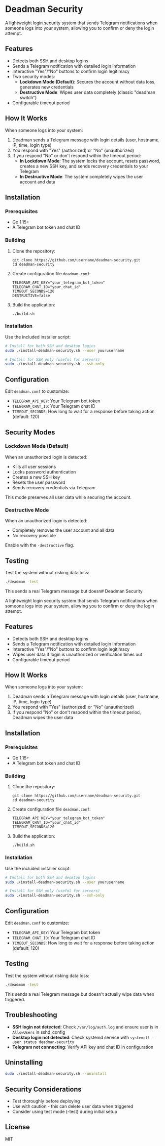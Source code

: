 # Deadman Security

A lightweight login security system that sends Telegram notifications when someone logs into your system, allowing you to confirm or deny the login attempt.

## Features

- Detects both SSH and desktop logins
- Sends a Telegram notification with detailed login information
- Interactive "Yes"/"No" buttons to confirm login legitimacy
- Two security modes:
  - **Lockdown Mode (Default)**: Secures the account without data loss, generates new credentials
  - **Destructive Mode**: Wipes user data completely (classic "deadman switch")
- Configurable timeout period

## How It Works

When someone logs into your system:

1. Deadman sends a Telegram message with login details (user, hostname, IP, time, login type)
2. You respond with "Yes" (authorized) or "No" (unauthorized)
3. If you respond "No" or don't respond within the timeout period:
   - **In Lockdown Mode**: The system locks the account, resets password, creates a new SSH key, and sends recovery credentials to your Telegram
   - **In Destructive Mode**: The system completely wipes the user account and data

## Installation

### Prerequisites

- Go 1.15+
- A Telegram bot token and chat ID

### Building

1. Clone the repository:
   ```
   git clone https://github.com/username/deadman-security.git
   cd deadman-security
   ```

2. Create configuration file `deadman.conf`:
   ```
   TELEGRAM_API_KEY="your_telegram_bot_token"
   TELEGRAM_CHAT_ID="your_chat_id"
   TIMEOUT_SECONDS=120
   DESTRUCTIVE=false
   ```

3. Build the application:
   ```
   ./build.sh
   ```

### Installation

Use the included installer script:

```bash
# Install for both SSH and desktop logins
sudo ./install-deadman-security.sh --user yourusername

# Install for SSH only (useful for servers)
sudo ./install-deadman-security.sh --ssh-only
```

## Configuration

Edit `deadman.conf` to customize:

- `TELEGRAM_API_KEY`: Your Telegram bot token
- `TELEGRAM_CHAT_ID`: Your Telegram chat ID
- `TIMEOUT_SECONDS`: How long to wait for a response before taking action (default: 120)

## Security Modes

### Lockdown Mode (Default)

When an unauthorized login is detected:
- Kills all user sessions
- Locks password authentication
- Creates a new SSH key
- Resets the user password
- Sends recovery credentials via Telegram

This mode preserves all user data while securing the account.

### Destructive Mode

When an unauthorized login is detected:
- Completely removes the user account and all data
- No recovery possible

Enable with the `-destructive` flag.

## Testing

Test the system without risking data loss:

```bash
./deadman -test
```

This sends a real Telegram message but doesn# Deadman Security

A lightweight login security system that sends Telegram notifications when someone logs into your system, allowing you to confirm or deny the login attempt.

## Features

- Detects both SSH and desktop logins
- Sends a Telegram notification with detailed login information
- Interactive "Yes"/"No" buttons to confirm login legitimacy
- Wipes user data if login is unauthorized or verification times out
- Configurable timeout period

## How It Works

When someone logs into your system:

1. Deadman sends a Telegram message with login details (user, hostname, IP, time, login type)
2. You respond with "Yes" (authorized) or "No" (unauthorized)
3. If you respond "No" or don't respond within the timeout period, Deadman wipes the user data

## Installation

### Prerequisites

- Go 1.15+
- A Telegram bot token and chat ID

### Building

1. Clone the repository:
   ```
   git clone https://github.com/username/deadman-security.git
   cd deadman-security
   ```

2. Create configuration file `deadman.conf`:
   ```
   TELEGRAM_API_KEY="your_telegram_bot_token"
   TELEGRAM_CHAT_ID="your_chat_id"
   TIMEOUT_SECONDS=120
   ```

3. Build the application:
   ```
   ./build.sh
   ```

### Installation

Use the included installer script:

```bash
# Install for both SSH and desktop logins
sudo ./install-deadman-security.sh --user yourusername

# Install for SSH only (useful for servers)
sudo ./install-deadman-security.sh --ssh-only
```

## Configuration

Edit `deadman.conf` to customize:

- `TELEGRAM_API_KEY`: Your Telegram bot token
- `TELEGRAM_CHAT_ID`: Your Telegram chat ID
- `TIMEOUT_SECONDS`: How long to wait for a response before taking action (default: 120)

## Testing

Test the system without risking data loss:

```bash
./deadman -test
```

This sends a real Telegram message but doesn't actually wipe data when triggered.

## Troubleshooting

- **SSH login not detected**: Check `/var/log/auth.log` and ensure user is in `AllowUsers` in sshd_config
- **Desktop login not detected**: Check systemd service with `systemctl --user status deadman-security`
- **Telegram not connecting**: Verify API key and chat ID in configuration

## Uninstalling

```bash
sudo ./install-deadman-security.sh --uninstall
```

## Security Considerations

- Test thoroughly before deploying
- Use with caution - this can delete user data when triggered
- Consider using test mode (-test) during initial setup

## License

MIT
